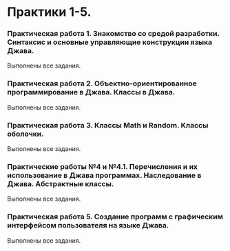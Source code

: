 # Практики 1-5.
### Практическая работа 1. Знакомство со средой разработки. Синтаксис и основные управляющие конструкции языка Джава.
Выполнены все задания.
### Практическая работа 2. Объектно-ориентированное программирование в Джава. Классы в Джава.
Выполнены все задания.
### Практическая работа 3. Классы Math и Random. Классы оболочки.
Выполнены все задания.
### Практические работы №4 и №4.1. Перечисления и их использование в Джава программах. Наследование в Джава. Абстрактные классы.
Выполнены все задания.
### Практическая работа 5. Создание программ с графическим интерфейсом пользователя на языке Джава.
Выполнены все задания.
